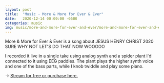 ```yaml
---
layout: post
title:  "Music - More & More for Ever & Ever"
date:   2020-12-14 00:00:00 -0500
categories: music
img: music/more-and-more-for-ever-and-ever/more-and-more-for-ever-and-ever.png
---
```

More & More for Ever & Ever is a song about JESUS HENRY CHRIST 2020 SURE WHY NOT LET'S DO THAT NOW WOOOOO

I recorded it live in a single take using analog synth and a spider plant I'd connected to it using EEG paddles. The plant plays the higher synth voice and one of the bass parts, while I knob twiddle and play some piano.

-> [Stream for free or purchase here.](https://crufft.bandcamp.com/track/more-more-for-ever-ever)<br/>
